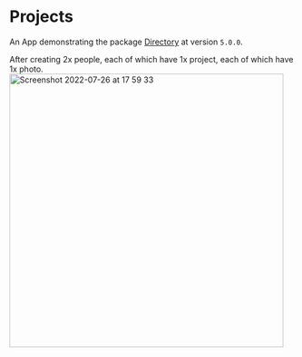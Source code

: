 # Projects

An App demonstrating the package [Directory](https://github.com/nashysolutions/Directory) at version `5.0.0`.

After creating 2x people, each of which have 1x project, each of which have 1x photo.
<img width="483" alt="Screenshot 2022-07-26 at 17 59 33" src="https://user-images.githubusercontent.com/64097812/181066609-35342efe-6454-4e96-81d4-4097ffe3980d.png">
